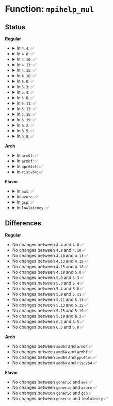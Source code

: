 # Function: <code>mpihelp_mul</code>

## Status
<b>Regular</b>
<ul>
<li>
<details>
<summary>In <code>4.4</code>: ✅</summary>

```c
int mpihelp_mul(mpi_ptr_t prodp, mpi_ptr_t up, mpi_size_t usize, mpi_ptr_t vp, mpi_size_t vsize, mpi_limb_t *_result);
```

**Collision:** Unique Global

**Inline:** No

**Transformation:** False

**Instances:**

```
In lib/mpi/mpih-mul.c (ffffffff814185f0)
Location: lib/mpi/mpih-mul.c:440
Inline: False
Direct callers:
  - lib/mpi/mpih-mul.c:mpihelp_mul_karatsuba_case
  - lib/mpi/mpi-pow.c:mpi_powm
```
**Symbols:**

```
ffffffff814185f0-ffffffff814187c2: mpihelp_mul (STB_GLOBAL)
```
</details>
</li>
<li>
<details>
<summary>In <code>4.8</code>: ✅</summary>

```c
int mpihelp_mul(mpi_ptr_t prodp, mpi_ptr_t up, mpi_size_t usize, mpi_ptr_t vp, mpi_size_t vsize, mpi_limb_t *_result);
```

**Collision:** Unique Global

**Inline:** No

**Transformation:** False

**Instances:**

```
In lib/mpi/mpih-mul.c (ffffffff81460250)
Location: lib/mpi/mpih-mul.c:440
Inline: False
Direct callers:
  - lib/mpi/mpih-mul.c:mpihelp_mul_karatsuba_case
  - lib/mpi/mpi-pow.c:mpi_powm
```
**Symbols:**

```
ffffffff81460250-ffffffff81460423: mpihelp_mul (STB_GLOBAL)
```
</details>
</li>
<li>
<details>
<summary>In <code>4.10</code>: ✅</summary>

```c
int mpihelp_mul(mpi_ptr_t prodp, mpi_ptr_t up, mpi_size_t usize, mpi_ptr_t vp, mpi_size_t vsize, mpi_limb_t *_result);
```

**Collision:** Unique Global

**Inline:** No

**Transformation:** False

**Instances:**

```
In lib/mpi/mpih-mul.c (ffffffff8147ed20)
Location: lib/mpi/mpih-mul.c:440
Inline: False
Direct callers:
  - lib/mpi/mpih-mul.c:mpihelp_mul_karatsuba_case
  - lib/mpi/mpi-pow.c:mpi_powm
```
**Symbols:**

```
ffffffff8147ed20-ffffffff8147eef3: mpihelp_mul (STB_GLOBAL)
```
</details>
</li>
<li>
<details>
<summary>In <code>4.13</code>: ✅</summary>

```c
int mpihelp_mul(mpi_ptr_t prodp, mpi_ptr_t up, mpi_size_t usize, mpi_ptr_t vp, mpi_size_t vsize, mpi_limb_t *_result);
```

**Collision:** Unique Global

**Inline:** No

**Transformation:** False

**Instances:**

```
In lib/mpi/mpih-mul.c (ffffffff814880c0)
Location: lib/mpi/mpih-mul.c:440
Inline: False
Direct callers:
  - lib/mpi/mpih-mul.c:mpihelp_mul_karatsuba_case
  - lib/mpi/mpi-pow.c:mpi_powm
```
**Symbols:**

```
ffffffff814880c0-ffffffff814882b3: mpihelp_mul (STB_GLOBAL)
```
</details>
</li>
<li>
<details>
<summary>In <code>4.15</code>: ✅</summary>

```c
int mpihelp_mul(mpi_ptr_t prodp, mpi_ptr_t up, mpi_size_t usize, mpi_ptr_t vp, mpi_size_t vsize, mpi_limb_t *_result);
```

**Collision:** Unique Global

**Inline:** No

**Transformation:** False

**Instances:**

```
In lib/mpi/mpih-mul.c (ffffffff814c4240)
Location: lib/mpi/mpih-mul.c:440
Inline: False
Direct callers:
  - lib/mpi/mpih-mul.c:mpihelp_mul_karatsuba_case
  - lib/mpi/mpi-pow.c:mpi_powm
```
**Symbols:**

```
ffffffff814c4240-ffffffff814c4433: mpihelp_mul (STB_GLOBAL)
```
</details>
</li>
<li>
<details>
<summary>In <code>4.18</code>: ✅</summary>

```c
int mpihelp_mul(mpi_ptr_t prodp, mpi_ptr_t up, mpi_size_t usize, mpi_ptr_t vp, mpi_size_t vsize, mpi_limb_t *_result);
```

**Collision:** Unique Global

**Inline:** No

**Transformation:** False

**Instances:**

```
In lib/mpi/mpih-mul.c (ffffffff814f5100)
Location: lib/mpi/mpih-mul.c:440
Inline: False
Direct callers:
  - lib/mpi/mpih-mul.c:mpihelp_mul_karatsuba_case
  - lib/mpi/mpi-pow.c:mpi_powm
```
**Symbols:**

```
ffffffff814f5100-ffffffff814f52df: mpihelp_mul (STB_GLOBAL)
```
</details>
</li>
<li>
<details>
<summary>In <code>5.0</code>: ✅</summary>

```c
int mpihelp_mul(mpi_ptr_t prodp, mpi_ptr_t up, mpi_size_t usize, mpi_ptr_t vp, mpi_size_t vsize, mpi_limb_t *_result);
```

**Collision:** Unique Global

**Inline:** No

**Transformation:** False

**Instances:**

```
In lib/mpi/mpih-mul.c (ffffffff81509460)
Location: lib/mpi/mpih-mul.c:440
Inline: False
Direct callers:
  - lib/mpi/mpih-mul.c:mpihelp_mul_karatsuba_case
  - lib/mpi/mpi-pow.c:mpi_powm
```
**Symbols:**

```
ffffffff81509460-ffffffff8150963f: mpihelp_mul (STB_GLOBAL)
```
</details>
</li>
<li>
<details>
<summary>In <code>5.3</code>: ✅</summary>

```c
int mpihelp_mul(mpi_ptr_t prodp, mpi_ptr_t up, mpi_size_t usize, mpi_ptr_t vp, mpi_size_t vsize, mpi_limb_t *_result);
```

**Collision:** Unique Global

**Inline:** No

**Transformation:** False

**Instances:**

```
In lib/mpi/mpih-mul.c (ffffffff815375f0)
Location: lib/mpi/mpih-mul.c:427
Inline: False
Direct callers:
  - lib/mpi/mpih-mul.c:mpihelp_mul_karatsuba_case
  - lib/mpi/mpi-pow.c:mpi_powm
```
**Symbols:**

```
ffffffff815375f0-ffffffff815377cb: mpihelp_mul (STB_GLOBAL)
```
</details>
</li>
<li>
<details>
<summary>In <code>5.4</code>: ✅</summary>

```c
int mpihelp_mul(mpi_ptr_t prodp, mpi_ptr_t up, mpi_size_t usize, mpi_ptr_t vp, mpi_size_t vsize, mpi_limb_t *_result);
```

**Collision:** Unique Global

**Inline:** No

**Transformation:** False

**Instances:**

```
In lib/mpi/mpih-mul.c (ffffffff81558410)
Location: lib/mpi/mpih-mul.c:427
Inline: False
Direct callers:
  - lib/mpi/mpih-mul.c:mpihelp_mul_karatsuba_case
  - lib/mpi/mpi-pow.c:mpi_powm
```
**Symbols:**

```
ffffffff81558410-ffffffff815585eb: mpihelp_mul (STB_GLOBAL)
```
</details>
</li>
<li>
<details>
<summary>In <code>5.8</code>: ✅</summary>

```c
int mpihelp_mul(mpi_ptr_t prodp, mpi_ptr_t up, mpi_size_t usize, mpi_ptr_t vp, mpi_size_t vsize, mpi_limb_t *_result);
```

**Collision:** Unique Global

**Inline:** No

**Transformation:** False

**Instances:**

```
In lib/mpi/mpih-mul.c (ffffffff815e1cc0)
Location: lib/mpi/mpih-mul.c:427
Inline: False
Direct callers:
  - lib/mpi/mpih-mul.c:mpihelp_mul_karatsuba_case
  - lib/mpi/mpi-pow.c:mpi_powm
```
**Symbols:**

```
ffffffff815e1cc0-ffffffff815e1e95: mpihelp_mul (STB_GLOBAL)
```
</details>
</li>
<li>
<details>
<summary>In <code>5.11</code>: ✅</summary>

```c
int mpihelp_mul(mpi_ptr_t prodp, mpi_ptr_t up, mpi_size_t usize, mpi_ptr_t vp, mpi_size_t vsize, mpi_limb_t *_result);
```

**Collision:** Unique Global

**Inline:** No

**Transformation:** False

**Instances:**

```
In lib/mpi/mpih-mul.c (ffffffff81605cd0)
Location: lib/mpi/mpih-mul.c:452
Inline: False
Direct callers:
  - lib/mpi/mpi-mul.c:mpi_mul
  - lib/mpi/mpi-mul.c:mpi_mul
  - lib/mpi/mpih-mul.c:mpihelp_mul_karatsuba_case
  - lib/mpi/mpi-pow.c:mpi_powm
```
**Symbols:**

```
ffffffff81605cd0-ffffffff81605eaa: mpihelp_mul (STB_GLOBAL)
```
</details>
</li>
<li>
<details>
<summary>In <code>5.13</code>: ✅</summary>

```c
int mpihelp_mul(mpi_ptr_t prodp, mpi_ptr_t up, mpi_size_t usize, mpi_ptr_t vp, mpi_size_t vsize, mpi_limb_t *_result);
```

**Collision:** Unique Global

**Inline:** No

**Transformation:** False

**Instances:**

```
In lib/mpi/mpih-mul.c (ffffffff815e8a20)
Location: lib/mpi/mpih-mul.c:452
Inline: False
Direct callers:
  - lib/mpi/mpi-mul.c:mpi_mul
  - lib/mpi/mpi-mul.c:mpi_mul
  - lib/mpi/mpih-mul.c:mpihelp_mul_karatsuba_case
  - lib/mpi/mpi-pow.c:mpi_powm
```
**Symbols:**

```
ffffffff815e8a20-ffffffff815e8bec: mpihelp_mul (STB_GLOBAL)
```
</details>
</li>
<li>
<details>
<summary>In <code>5.15</code>: ✅</summary>

```c
int mpihelp_mul(mpi_ptr_t prodp, mpi_ptr_t up, mpi_size_t usize, mpi_ptr_t vp, mpi_size_t vsize, mpi_limb_t *_result);
```

**Collision:** Unique Global

**Inline:** No

**Transformation:** False

**Instances:**

```
In lib/mpi/mpih-mul.c (ffffffff81654dc0)
Location: lib/mpi/mpih-mul.c:452
Inline: False
Direct callers:
  - lib/mpi/mpi-mul.c:mpi_mul
  - lib/mpi/mpi-mul.c:mpi_mul
  - lib/mpi/mpih-mul.c:mpihelp_mul_karatsuba_case
  - lib/mpi/mpi-pow.c:mpi_powm
```
**Symbols:**

```
ffffffff81654dc0-ffffffff81654f8c: mpihelp_mul (STB_GLOBAL)
```
</details>
</li>
<li>
<details>
<summary>In <code>5.19</code>: ✅</summary>

```c
int mpihelp_mul(mpi_ptr_t prodp, mpi_ptr_t up, mpi_size_t usize, mpi_ptr_t vp, mpi_size_t vsize, mpi_limb_t *_result);
```

**Collision:** Unique Global

**Inline:** No

**Transformation:** False

**Instances:**

```
In lib/mpi/mpih-mul.c (ffffffff8176c2a0)
Location: lib/mpi/mpih-mul.c:452
Inline: False
Direct callers:
  - lib/mpi/mpi-mul.c:mpi_mul
  - lib/mpi/mpi-mul.c:mpi_mul
  - lib/mpi/mpih-mul.c:mpihelp_mul_karatsuba_case
  - lib/mpi/mpi-pow.c:mpi_powm
```
**Symbols:**

```
ffffffff8176c2a0-ffffffff8176c49b: mpihelp_mul (STB_GLOBAL)
```
</details>
</li>
<li>
<details>
<summary>In <code>6.2</code>: ✅</summary>

```c
int mpihelp_mul(mpi_ptr_t prodp, mpi_ptr_t up, mpi_size_t usize, mpi_ptr_t vp, mpi_size_t vsize, mpi_limb_t *_result);
```

**Collision:** Unique Global

**Inline:** No

**Transformation:** False

**Instances:**

```
In lib/mpi/mpih-mul.c (ffffffff8189b960)
Location: lib/mpi/mpih-mul.c:452
Inline: False
Direct callers:
  - lib/mpi/mpi-mul.c:mpi_mul
  - lib/mpi/mpi-mul.c:mpi_mul
  - lib/mpi/mpih-mul.c:mpihelp_mul_karatsuba_case
  - lib/mpi/mpi-pow.c:mpi_powm
```
**Symbols:**

```
ffffffff8189b960-ffffffff8189bb5b: mpihelp_mul (STB_GLOBAL)
```
</details>
</li>
<li>
<details>
<summary>In <code>6.5</code>: ✅</summary>

```c
int mpihelp_mul(mpi_ptr_t prodp, mpi_ptr_t up, mpi_size_t usize, mpi_ptr_t vp, mpi_size_t vsize, mpi_limb_t *_result);
```

**Collision:** Unique Global

**Inline:** No

**Transformation:** False

**Instances:**

```
In lib/mpi/mpih-mul.c (ffffffff818ddf70)
Location: lib/mpi/mpih-mul.c:452
Inline: False
Direct callers:
  - lib/mpi/mpi-mul.c:mpi_mul
  - lib/mpi/mpi-mul.c:mpi_mul
  - lib/mpi/mpih-mul.c:mpihelp_mul_karatsuba_case
  - lib/mpi/mpi-pow.c:mpi_powm
```
**Symbols:**

```
ffffffff818ddf70-ffffffff818de145: mpihelp_mul (STB_GLOBAL)
```
</details>
</li>
<li>
<details>
<summary>In <code>6.8</code>: ✅</summary>

```c
int mpihelp_mul(mpi_ptr_t prodp, mpi_ptr_t up, mpi_size_t usize, mpi_ptr_t vp, mpi_size_t vsize, mpi_limb_t *_result);
```

**Collision:** Unique Global

**Inline:** No

**Transformation:** False

**Instances:**

```
In lib/crypto/mpi/mpih-mul.c (ffffffff81874b40)
Location: lib/crypto/mpi/mpih-mul.c:452
Inline: False
Direct callers:
  - lib/crypto/mpi/mpi-mul.c:mpi_mul
  - lib/crypto/mpi/mpi-mul.c:mpi_mul
  - lib/crypto/mpi/mpih-mul.c:mpihelp_mul_karatsuba_case
  - lib/crypto/mpi/mpi-pow.c:mpi_powm
```
**Symbols:**

```
ffffffff81874b40-ffffffff81874d15: mpihelp_mul (STB_GLOBAL)
```
</details>
</li>
</ul>
<b>Arch</b>
<ul>
<li>
<details>
<summary>In <code>arm64</code>: ✅</summary>

```c
int mpihelp_mul(mpi_ptr_t prodp, mpi_ptr_t up, mpi_size_t usize, mpi_ptr_t vp, mpi_size_t vsize, mpi_limb_t *_result);
```

**Collision:** Unique Global

**Inline:** No

**Transformation:** False

**Instances:**

```
In lib/mpi/mpih-mul.c (ffff800010664c08)
Location: lib/mpi/mpih-mul.c:427
Inline: False
Direct callers:
  - lib/mpi/mpih-mul.c:mpihelp_mul_karatsuba_case
  - lib/mpi/mpi-pow.c:mpi_powm
```
**Symbols:**

```
ffff800010664c08-ffff800010664de8: mpihelp_mul (STB_GLOBAL)
```
</details>
</li>
<li>
<details>
<summary>In <code>armhf</code>: ✅</summary>

```c
int mpihelp_mul(mpi_ptr_t prodp, mpi_ptr_t up, mpi_size_t usize, mpi_ptr_t vp, mpi_size_t vsize, mpi_limb_t *_result);
```

**Collision:** Unique Global

**Inline:** No

**Transformation:** False

**Instances:**

```
In lib/mpi/mpih-mul.c (c080d648)
Location: lib/mpi/mpih-mul.c:427
Inline: False
Direct callers:
  - lib/mpi/mpih-mul.c:mpihelp_mul_karatsuba_case
  - lib/mpi/mpi-pow.c:mpi_powm
```
**Symbols:**

```
c080d648-c080d80c: mpihelp_mul (STB_GLOBAL)
```
</details>
</li>
<li>
<details>
<summary>In <code>ppc64el</code>: ✅</summary>

```c
int mpihelp_mul(mpi_ptr_t prodp, mpi_ptr_t up, mpi_size_t usize, mpi_ptr_t vp, mpi_size_t vsize, mpi_limb_t *_result);
```

**Collision:** Unique Global

**Inline:** No

**Transformation:** False

**Instances:**

```
In lib/mpi/mpih-mul.c (c000000000819d30)
Location: lib/mpi/mpih-mul.c:427
Inline: False
Direct callers:
  - lib/mpi/mpih-mul.c:mpihelp_mul_karatsuba_case
  - lib/mpi/mpi-pow.c:mpi_powm
```
**Symbols:**

```
c000000000819d30-c000000000819fa8: mpihelp_mul (STB_GLOBAL)
```
</details>
</li>
<li>
<details>
<summary>In <code>riscv64</code>: ✅</summary>

```c
int mpihelp_mul(mpi_ptr_t prodp, mpi_ptr_t up, mpi_size_t usize, mpi_ptr_t vp, mpi_size_t vsize, mpi_limb_t *_result);
```

**Collision:** Unique Global

**Inline:** No

**Transformation:** False

**Instances:**

```
In lib/mpi/mpih-mul.c (ffffffe000491008)
Location: lib/mpi/mpih-mul.c:427
Inline: False
Direct callers:
  - lib/mpi/mpih-mul.c:mpihelp_mul_karatsuba_case
  - lib/mpi/mpi-pow.c:mpi_powm
```
**Symbols:**

```
ffffffe000491008-ffffffe000491176: mpihelp_mul (STB_GLOBAL)
```
</details>
</li>
</ul>
<b>Flavor</b>
<ul>
<li>
<details>
<summary>In <code>aws</code>: ✅</summary>

```c
int mpihelp_mul(mpi_ptr_t prodp, mpi_ptr_t up, mpi_size_t usize, mpi_ptr_t vp, mpi_size_t vsize, mpi_limb_t *_result);
```

**Collision:** Unique Global

**Inline:** No

**Transformation:** False

**Instances:**

```
In lib/mpi/mpih-mul.c (ffffffff815509f0)
Location: lib/mpi/mpih-mul.c:427
Inline: False
Direct callers:
  - lib/mpi/mpih-mul.c:mpihelp_mul_karatsuba_case
  - lib/mpi/mpi-pow.c:mpi_powm
```
**Symbols:**

```
ffffffff815509f0-ffffffff81550bcb: mpihelp_mul (STB_GLOBAL)
```
</details>
</li>
<li>
<details>
<summary>In <code>azure</code>: ✅</summary>

```c
int mpihelp_mul(mpi_ptr_t prodp, mpi_ptr_t up, mpi_size_t usize, mpi_ptr_t vp, mpi_size_t vsize, mpi_limb_t *_result);
```

**Collision:** Unique Global

**Inline:** No

**Transformation:** False

**Instances:**

```
In lib/mpi/mpih-mul.c (ffffffff81540cd0)
Location: lib/mpi/mpih-mul.c:427
Inline: False
Direct callers:
  - lib/mpi/mpih-mul.c:mpihelp_mul_karatsuba_case
  - lib/mpi/mpi-pow.c:mpi_powm
```
**Symbols:**

```
ffffffff81540cd0-ffffffff81540eab: mpihelp_mul (STB_GLOBAL)
```
</details>
</li>
<li>
<details>
<summary>In <code>gcp</code>: ✅</summary>

```c
int mpihelp_mul(mpi_ptr_t prodp, mpi_ptr_t up, mpi_size_t usize, mpi_ptr_t vp, mpi_size_t vsize, mpi_limb_t *_result);
```

**Collision:** Unique Global

**Inline:** No

**Transformation:** False

**Instances:**

```
In lib/mpi/mpih-mul.c (ffffffff8154c730)
Location: lib/mpi/mpih-mul.c:427
Inline: False
Direct callers:
  - lib/mpi/mpih-mul.c:mpihelp_mul_karatsuba_case
  - lib/mpi/mpi-pow.c:mpi_powm
```
**Symbols:**

```
ffffffff8154c730-ffffffff8154c90b: mpihelp_mul (STB_GLOBAL)
```
</details>
</li>
<li>
<details>
<summary>In <code>lowlatency</code>: ✅</summary>

```c
int mpihelp_mul(mpi_ptr_t prodp, mpi_ptr_t up, mpi_size_t usize, mpi_ptr_t vp, mpi_size_t vsize, mpi_limb_t *_result);
```

**Collision:** Unique Global

**Inline:** No

**Transformation:** False

**Instances:**

```
In lib/mpi/mpih-mul.c (ffffffff81566580)
Location: lib/mpi/mpih-mul.c:427
Inline: False
Direct callers:
  - lib/mpi/mpih-mul.c:mpihelp_mul_karatsuba_case
  - lib/mpi/mpi-pow.c:mpi_powm
```
**Symbols:**

```
ffffffff81566580-ffffffff8156675b: mpihelp_mul (STB_GLOBAL)
```
</details>
</li>
</ul>

## Differences
<b>Regular</b>
<ul>
<li>
No changes between <code>4.4</code> and <code>4.8</code> ✅
</li>
<li>
No changes between <code>4.8</code> and <code>4.10</code> ✅
</li>
<li>
No changes between <code>4.10</code> and <code>4.13</code> ✅
</li>
<li>
No changes between <code>4.13</code> and <code>4.15</code> ✅
</li>
<li>
No changes between <code>4.15</code> and <code>4.18</code> ✅
</li>
<li>
No changes between <code>4.18</code> and <code>5.0</code> ✅
</li>
<li>
No changes between <code>5.0</code> and <code>5.3</code> ✅
</li>
<li>
No changes between <code>5.3</code> and <code>5.4</code> ✅
</li>
<li>
No changes between <code>5.4</code> and <code>5.8</code> ✅
</li>
<li>
No changes between <code>5.8</code> and <code>5.11</code> ✅
</li>
<li>
No changes between <code>5.11</code> and <code>5.13</code> ✅
</li>
<li>
No changes between <code>5.13</code> and <code>5.15</code> ✅
</li>
<li>
No changes between <code>5.15</code> and <code>5.19</code> ✅
</li>
<li>
No changes between <code>5.19</code> and <code>6.2</code> ✅
</li>
<li>
No changes between <code>6.2</code> and <code>6.5</code> ✅
</li>
<li>
No changes between <code>6.5</code> and <code>6.8</code> ✅
</li>
</ul>
<b>Arch</b>
<ul>
<li>
No changes between <code>amd64</code> and <code>arm64</code> ✅
</li>
<li>
No changes between <code>amd64</code> and <code>armhf</code> ✅
</li>
<li>
No changes between <code>amd64</code> and <code>ppc64el</code> ✅
</li>
<li>
No changes between <code>amd64</code> and <code>riscv64</code> ✅
</li>
</ul>
<b>Flavor</b>
<ul>
<li>
No changes between <code>generic</code> and <code>aws</code> ✅
</li>
<li>
No changes between <code>generic</code> and <code>azure</code> ✅
</li>
<li>
No changes between <code>generic</code> and <code>gcp</code> ✅
</li>
<li>
No changes between <code>generic</code> and <code>lowlatency</code> ✅
</li>
</ul>
